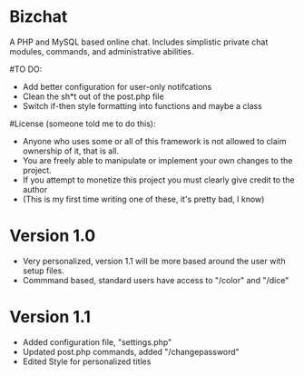 # Bizchat
A PHP and MySQL based online chat. Includes simplistic private chat modules, commands, and administrative abilities.

#TO DO:
* Add better configuration for user-only notifcations
* Clean the sh*t out of the post.php file
* Switch if-then style formatting into functions and maybe a class

#License (someone told me to do this):
* Anyone who uses some or all of this framework is not allowed to claim ownership of it, that is all.
* You are freely able to manipulate or implement your own changes to the project.
* If you attempt to monetize this project you must clearly give credit to the author
* (This is my first time writing one of these, it's pretty bad, I know)

# Version 1.0
* Very personalized, version 1.1 will be more based around the user with setup files.
* Commmand based, standard users have access to "/color" and "/dice"

# Version 1.1
* Added configuration file, "settings.php"
* Updated post.php commands, added "/changepassword"
* Edited Style for personalized titles

